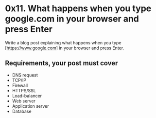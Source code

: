 # 0x11. What happens when you type google.com in your browser and press Enter

Write a blog post explaining what happens when you type [https://www.google.com] in your browser and press Enter.

## Requirements, your post must cover

- DNS request
- TCP/IP
- Firewall
- HTTPS/SSL
- Load-balancer
- Web server
- Application server
- Database